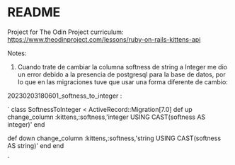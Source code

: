 # README

Project for The Odin Project curriculum: https://www.theodinproject.com/lessons/ruby-on-rails-kittens-api



Notes: 

1) Cuando trate de cambiar la columna softness de string a Integer me dio un error debido a la presencia de postgresql
para la base de datos, por lo que en las migraciones tuve que usar una forma diferente de cambio:

20230203180601_softness_to_integer :

`
class SoftnessToInteger < ActiveRecord::Migration[7.0]
  def up
    change_column :kittens,:softness,'integer USING CAST(softness AS integer)'
  end

  def down
    change_column :kittens,:softness,'string USING CAST(softness AS string)'
  end
end

`

